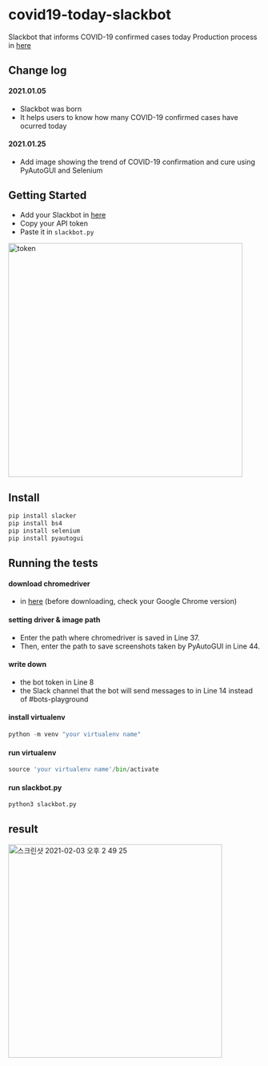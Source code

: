 # covid19-today-slackbot

Slackbot that informs COVID-19 confirmed cases today
Production process in [here](https://steadily-worked.tistory.com/category/Slackbot)

## Change log

#### 2021.01.05
- Slackbot was born
- It helps users to know how many COVID-19 confirmed cases have ocurred today

#### 2021.01.25
- Add image showing the trend of COVID-19 confirmation and cure using PyAutoGUI and Selenium

## Getting Started

- Add your Slackbot in [here](https://api.slack.com/apps)
- Copy your API token
- Paste it in `slackbot.py`
<img width="468" alt="token" src="https://user-images.githubusercontent.com/61453718/106829691-fe8f4e00-66cf-11eb-9dfc-d3c2b6f6830d.png">

## Install

```python
pip install slacker
pip install bs4
pip install selenium
pip install pyautogui
```

## Running the tests

#### download chromedriver
- in [here](https://chromedriver.chromium.org/downloads) (before downloading, check your Google Chrome version)

#### setting driver & image path
- Enter the path where chromedriver is saved in Line 37.
- Then, enter the path to save screenshots taken by PyAutoGUI in Line 44.

#### write down
- the bot token in Line 8
- the Slack channel that the bot will send messages to in Line 14 instead of #bots-playground

#### install virtualenv
```Python
python -m venv "your virtualenv name"
```

#### run virtualenv
```Python
source 'your virtualenv name'/bin/activate
```

#### run slackbot.py
```Python
python3 slackbot.py
```

## result

<img width="427" alt="스크린샷 2021-02-03 오후 2 49 25" src="https://user-images.githubusercontent.com/61453718/106831094-a3ab2600-66d2-11eb-9b4e-32975cff0ba9.png">
